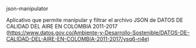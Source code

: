 
json-manipulator

Aplicativo que permite manipular y filtrar el archivo JSON de DATOS DE CALIDAD DEL AIRE EN COLOMBIA 2011-2017 
(https://www.datos.gov.co/Ambiente-y-Desarrollo-Sostenible/DATOS-DE-CALIDAD-DEL-AIRE-EN-COLOMBIA-2011-2017/ysq6-ri4e)
